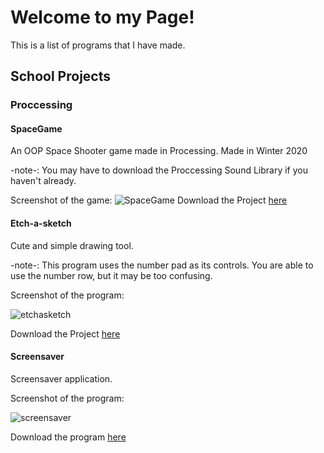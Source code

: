 # Welcome to my Page!
This is a list of programs that I have made.
## School Projects

### Proccessing

#### SpaceGame

An OOP Space Shooter game made in Processing. Made in Winter 2020

-note-: You may have to download the Proccessing Sound Library if you haven't already.

Screenshot of the game:
![SpaceGame](https://github.com/Ctrl-SimonLi/ProgrammingPortfolioB4/blob/gh-pages/images/SpaceGame.png)
Download the Project 
[here](https://github.com/Ctrl-SimonLi/ProgrammingPortfolioB4/tree/gh-pages/src/SpaceGameFinal)


#### Etch-a-sketch

Cute and simple drawing tool.

-note-: This program uses the number pad as its controls. You are able to use the number row, but it may be too confusing.

Screenshot of the program:


![etchasketch](https://github.com/Ctrl-SimonLi/ProgrammingPortfolioB4/blob/gh-pages/images/etch-s-sketchsc.png)

Download the Project 
[here](https://github.com/Ctrl-SimonLi/ProgrammingPortfolioB4/blob/gh-pages/src/etch_a_sketch.pde)

#### Screensaver

Screensaver application.

Screenshot of the program:

![screensaver](https://github.com/Ctrl-SimonLi/ProgrammingPortfolioB4/blob/gh-pages/images/Screensaver.png)

Download the program 
[here](https://github.com/Ctrl-SimonLi/ProgrammingPortfolioB4/tree/gh-pages/src/Screensaver)


